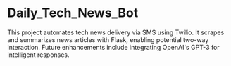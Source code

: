 # Daily_Tech_News_Bot
This project automates tech news delivery via SMS using Twilio. It scrapes and summarizes news articles with Flask, enabling potential two-way interaction. Future enhancements include integrating OpenAI's GPT-3 for intelligent responses.
